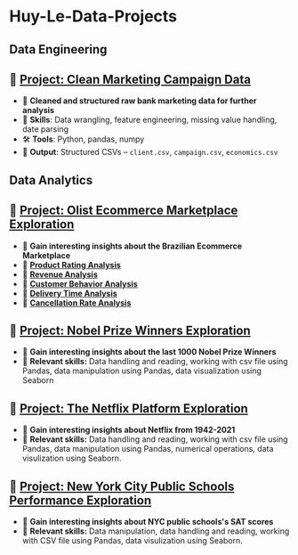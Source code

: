# Huy-Le-Data-Projects

## Data Engineering
## 🔹 [Project: Clean Marketing Campaign Data](./clean_marketing_campaign_data/README.md)
- 🔗 **Cleaned and structured raw bank marketing data for further analysis**
- 🔧 **Skills**: Data wrangling, feature engineering, missing value handling, date parsing
- 🛠️ **Tools**: Python, pandas, numpy
- 📁 **Output**: Structured CSVs – `client.csv`, `campaign.csv`, `economics.csv`

## Data Analytics
## 🔹 [Project: Olist Ecommerce Marketplace Exploration](./Olist_Ecommerce/README.md)
- 🔗 **Gain interesting insights about the Brazilian Ecommerce Marketplace**
- 🔹 **[Product Rating Analysis](./Olist_Ecommerce/Reviews/README.md)**
- 🔹 **[Revenue Analysis](./Olist_Ecommerce/Rev_cat/README.md)**
- 🔹 **[Customer Behavior Analysis](./Olist_Ecommerce/Customer_behavior/README.md)**
- 🔹 **[Delivery Time Analysis](./Olist_Ecommerce/Delivery_city/README.md)**
- 🔹 **[Cancellation Rate Analysis](./Olist_Ecommerce/Cancellation_rate/README.md)**

## 🔹 [Project: Nobel Prize Winners Exploration](./Nobel_Prize_Winners/)
- 🔗 **Gain interesting insights about the last 1000 Nobel Prize Winners**
- 🧠 **Relevant skills:**
Data handling and reading, working with csv file using Pandas, data manipulation using Pandas, data visualization using Seaborn

## 🔹 [Project: The Netflix Platform Exploration](./Netflix_movies/)
- 🔗 **Gain interesting insights about Netflix from 1942-2021**
- 🧠 **Relevant skills:**
Data handling and reading, working with csv file using Pandas, data manipulation using Pandas, numerical operations, data visulization using Seaborn.

## 🔹 [Project: New York City Public Schools Performance Exploration ](./NYC_Public_Schools_SAT/)
- 🔗 **Gain interesting insights about NYC public schools's SAT scores**
- 🧠 **Relevant skills:**
Data manipulation, data handling and reading, working with CSV file using Pandas, data visulization using Seaborn.
